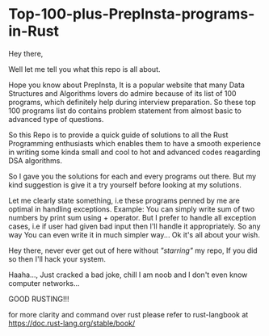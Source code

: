 # Top-100-plus-PrepInsta-programs-in-Rust

Hey there,

Well let me tell you what this repo is all about.

Hope you know about PrepInsta, It is a popular website that many Data Structures and Algorithms lovers do admire because of its list of 100 programs, which definitely help  during interview preparation. So these top 100 programs list do contains problem statement from almost basic to advanced type of questions.

So this Repo is to provide a quick guide of solutions to all the Rust Programming enthusiasts which enables them to have a smooth experience in writing some kinda small and cool to hot and advanced codes reagarding DSA algorithms.

So I gave you the solutions for each and every programs out there.
But my kind suggestion is give it a try yourself before looking at my solutions.

Let me clearly state something, i.e these programs penned by me are optimal in handling exceptions.
Example: You can simply write sum of two numbers by print sum using + operator.
But I prefer to handle all exception cases, i.e if user had given bad input then I'll handle it appropriately.
So any way You can even write it in much simpler way... Ok it's all about your wish.

Hey there, never ever get out of here without _"starring"_ my repo, If you did so then I'll hack your system.

Haaha..., Just cracked a bad joke, chill  I am noob and I don't even know computer networks...

GOOD RUSTING!!!

for more clarity and command over rust please refer to rust-langbook at https://doc.rust-lang.org/stable/book/
